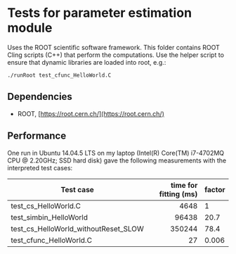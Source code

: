 # Tests for parameter estimation module

Uses the ROOT scientific software framework. This folder contains
ROOT Cling scripts (C++) that perform the computations. Use the
helper script to ensure that dynamic libraries are loaded into root, e.g.:

```
./runRoot test_cfunc_HelloWorld.C
```

## Dependencies
- ROOT, [https://root.cern.ch/](https://root.cern.ch/)

## Performance

One run in Ubuntu 14.04.5 LTS on my laptop
(Intel(R) Core(TM) i7-4702MQ CPU @ 2.20GHz; SSD hard disk)
gave the following measurements with the interpreted test cases:

| Test case                            | time for fitting (ms) | factor |
| ---------                            | --------------------: | -----  |
| test_cs_HelloWorld.C                 | 4648                  | 1      |
| test_simbin_HelloWorld               | 96438                 | 20.7   |
| test_cs_HelloWorld_withoutReset_SLOW | 350244                | 78.4   |
| test_cfunc_HelloWorld.C              | 27                    | 0.006  |
